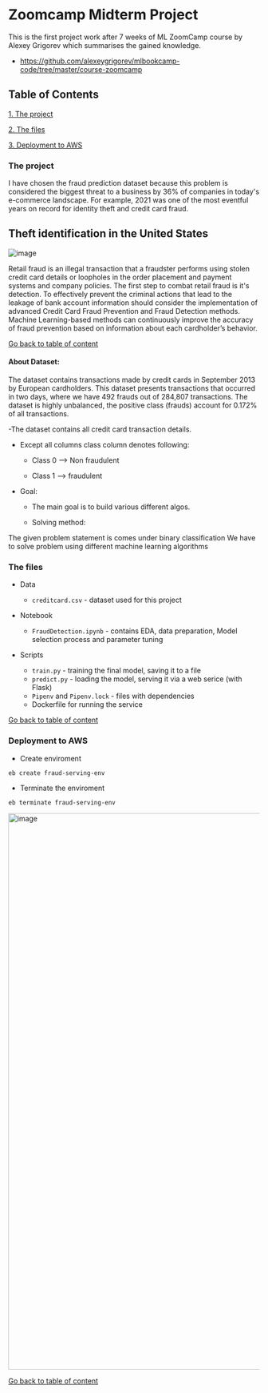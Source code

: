 # Zoomcamp Midterm Project

This is the first project work after 7 weeks of ML ZoomCamp course by Alexey Grigorev which summarises the gained knowledge.
- https://github.com/alexeygrigorev/mlbookcamp-code/tree/master/course-zoomcamp

## Table of Contents

[1. The project](#the-project)

[2. The files](#the-files)

[3. Deployment to AWS](#deployment-to-aws)


### The project
I have chosen the fraud prediction dataset because this problem is considered the biggest threat to a business by 36% of companies in today's e-commerce landscape. For example, 2021 was one of the most eventful years on record for identity theft and credit card fraud. 

## Theft identification in the United States

![image](https://user-images.githubusercontent.com/58089872/199707659-4b16d629-43e9-4703-ae9e-1c505bbc4641.png)

Retail fraud is an illegal transaction that a fraudster performs using stolen credit card details or loopholes in the order placement and payment systems and company policies. The first step to combat retail fraud is it's detection. To effectively prevent the criminal actions that lead to the leakage of bank account information should consider the implementation of advanced Credit Card Fraud Prevention and Fraud Detection methods. Machine Learning-based methods can continuously improve the accuracy of fraud prevention based on information about each cardholder’s behavior.

[Go back to table of content](#table-of-contents)
#### About Dataset: 

The dataset contains transactions made by credit cards in September 2013 by European cardholders.
This dataset presents transactions that occurred in two days, where we have 492 frauds out of 284,807 transactions. The dataset is highly unbalanced, the positive class (frauds) account for 0.172% of all transactions.

-The dataset contains all credit card transaction details.

- Except all columns class column denotes following:

  - Class 0 --> Non fraudulent

  - Class 1 --> fraudulent

- Goal: 

  - The main goal is to build various different algos.

  - Solving method:

The given problem statement is comes under binary classification
We have to solve problem using different machine learning algorithms

### The files
- Data
  
  - `creditcard.csv` - dataset used for this project

- Notebook 
  
  - `FraudDetection.ipynb` - contains EDA,  data preparation, Model selection process and parameter tuning

- Scripts

   - `train.py` - training the final model, saving it to a file 
   - `predict.py` - loading the model, serving it via a web serice (with Flask)
   - `Pipenv` and `Pipenv.lock` - files with dependencies
   - Dockerfile for running the service
   
[Go back to table of content](#table-of-contents)

### Deployment to AWS

- Create enviroment

``` 
eb create fraud-serving-env 
```
- Terminate the enviroment

```
eb terminate fraud-serving-env
```
<img width="1112" alt="image" src="https://user-images.githubusercontent.com/58089872/199556886-c579cd81-d879-4451-9372-aa1fc2f9cce9.png">

[Go back to table of content](#table-of-contents)
